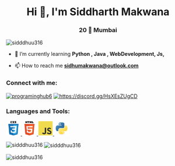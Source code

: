 <h1 align="center">Hi 👋, I'm Siddharth Makwana</h1>
<h3 align="center">20 📍 Mumbai</h3>

<p align="left"> <img src="https://komarev.com/ghpvc/?username=sidddhuu316&label=Profile%20views&color=0e75b6&style=flat" alt="sidddhuu316" /> </p>

- 🌱 I’m currently learning **Python , Java , WebDevelopment, Js,**

- 📫 How to reach me **sidhumakwana@outlook.com**

<h3 align="left">Connect with me:</h3>
<p align="left">
<a href="https://instagram.com/programinghub6" target="blank"><img align="center" src="https://raw.githubusercontent.com/rahuldkjain/github-profile-readme-generator/master/src/images/icons/Social/instagram.svg" alt="programinghub6" height="30" width="40" /></a>
<a href="https://discord.gg/https://discord.gg/HsXEsZUgCD" target="blank"><img align="center" src="https://raw.githubusercontent.com/rahuldkjain/github-profile-readme-generator/master/src/images/icons/Social/discord.svg" alt="https://discord.gg/HsXEsZUgCD" height="30" width="40" /></a>
</p>

<h3 align="left">Languages and Tools:</h3>
<p align="left"> <a href="https://www.w3schools.com/css/" target="_blank" rel="noreferrer"> <img src="https://raw.githubusercontent.com/devicons/devicon/master/icons/css3/css3-original-wordmark.svg" alt="css3" width="40" height="40"/> </a> <a href="https://www.w3.org/html/" target="_blank" rel="noreferrer"> <img src="https://raw.githubusercontent.com/devicons/devicon/master/icons/html5/html5-original-wordmark.svg" alt="html5" width="40" height="40"/> </a> <a href="https://www.java.com" target="_blank" rel="noreferrer">  <a href="https://developer.mozilla.org/en-US/docs/Web/JavaScript" target="_blank" rel="noreferrer"> <img src="https://raw.githubusercontent.com/devicons/devicon/master/icons/javascript/javascript-original.svg" alt="javascript" width="40" height="40"/> </a> <a href="https://www.python.org" target="_blank" rel="noreferrer"> <img src="https://raw.githubusercontent.com/devicons/devicon/master/icons/python/python-original.svg" alt="python" width="40" height="40"/> </a> </p>

<p><img align="left" src="https://github-readme-stats.vercel.app/api/top-langs?username=sidddhuu316&show_icons=true&locale=en&layout=compact" alt="sidddhuu316" /></p>

<p>&nbsp;<img align="center" src="https://github-readme-stats.vercel.app/api?username=sidddhuu316&show_icons=true&locale=en" alt="sidddhuu316" /></p>

<p><img align="center" src="https://github-readme-streak-stats.herokuapp.com/?user=sidddhuu316&" alt="sidddhuu316" /></p>

